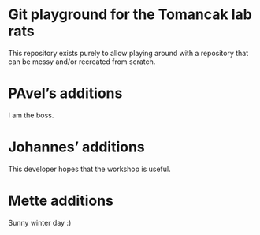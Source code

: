 # Git playground for the Tomancak lab rats

This repository exists purely to allow playing around with a repository that
can be messy and/or recreated from scratch.

# PAvel’s additions

I am the boss.

# Johannes’ additions

This developer hopes that the workshop is useful.

# Mette additions

Sunny winter day :)

